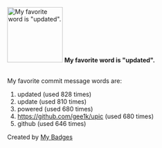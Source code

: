 <img src="https://my-badges.github.io/my-badges/favorite-word.png" alt="My favorite word is &quot;updated&quot;." title="My favorite word is &quot;updated&quot;." width="128">
<strong>My favorite word is &quot;updated&quot;.</strong>
<br><br>

My favorite commit message words are:

1. updated (used 828 times)
2. update (used 810 times)
3. powered (used 680 times)
4. https://github.com/gee1k/upic (used 680 times)
5. github (used 646 times)


Created by <a href="https://github.com/my-badges/my-badges">My Badges</a>